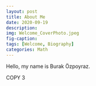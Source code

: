 ```yaml
---
layout: post
title: About Me
date: 2020-09-19
description: 
img: Welcome_CoverPhoto.jpeg
fig-caption: 
tags: [Welcome, Biography]
categories: Math
---
```


Hello, my name is Burak Özpoyraz.

COPY 3
